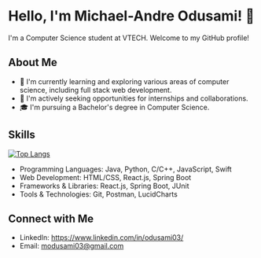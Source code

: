 # Hello, I'm Michael-Andre Odusami! 👋

I'm a Computer Science student at VTECH. Welcome to my GitHub profile! 

## About Me
- 🌱 I'm currently learning and exploring various areas of computer science, including full stack web development.
- 💼 I'm actively seeking opportunities for internships and collaborations.
- 🎓 I'm pursuing a Bachelor's degree in Computer Science.

## Skills
[![Top Langs](https://github-readme-stats.vercel.app/api/top-langs/?username=modusami&layout=compact)](https://github.com/modusami)

- Programming Languages: Java, Python, C/C++, JavaScript, Swift
- Web Development: HTML/CSS, React.js, Spring Boot
- Frameworks & Libraries: React.js, Spring Boot, JUnit
- Tools & Technologies: Git, Postman, LucidCharts

## Connect with Me
- LinkedIn: https://www.linkedin.com/in/odusami03/
- Email: modusami03@gmail.com

